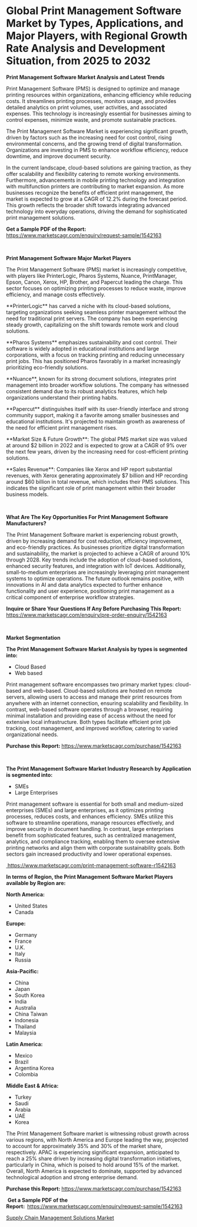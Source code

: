 <p><h1>Global Print Management Software Market by Types, Applications, and Major Players, with Regional Growth Rate Analysis and Development Situation, from 2025 to 2032</h1></p><p><strong>Print Management Software Market Analysis and Latest Trends</strong></p>
<p><p>Print Management Software (PMS) is designed to optimize and manage printing resources within organizations, enhancing efficiency while reducing costs. It streamlines printing processes, monitors usage, and provides detailed analytics on print volumes, user activities, and associated expenses. This technology is increasingly essential for businesses aiming to control expenses, minimize waste, and promote sustainable practices.</p><p>The Print Management Software Market is experiencing significant growth, driven by factors such as the increasing need for cost control, rising environmental concerns, and the growing trend of digital transformation. Organizations are investing in PMS to enhance workflow efficiency, reduce downtime, and improve document security. </p><p>In the current landscape, cloud-based solutions are gaining traction, as they offer scalability and flexibility catering to remote working environments. Furthermore, advancements in mobile printing technology and integration with multifunction printers are contributing to market expansion. As more businesses recognize the benefits of efficient print management, the market is expected to grow at a CAGR of 12.2% during the forecast period. This growth reflects the broader shift towards integrating advanced technology into everyday operations, driving the demand for sophisticated print management solutions.</p></p>
<p><strong>Get a Sample PDF of the Report:&nbsp;</strong> <a href="https://www.marketscagr.com/enquiry/request-sample/1542163?utm_campaign=2565&utm_medium=2&utm_source=Github&utm_content=ia&utm_term=10032025&utm_id=print-management-software">https://www.marketscagr.com/enquiry/request-sample/1542163</a></p>
<p>&nbsp;</p>
<p><strong>Print Management Software Major Market Players</strong></p>
<p><p>The Print Management Software (PMS) market is increasingly competitive, with players like PrinterLogic, Pharos Systems, Nuance, PrintManager, Epson, Canon, Xerox, HP, Brother, and Papercut leading the charge. This sector focuses on optimizing printing processes to reduce waste, improve efficiency, and manage costs effectively.</p><p>**PrinterLogic** has carved a niche with its cloud-based solutions, targeting organizations seeking seamless printer management without the need for traditional print servers. The company has been experiencing steady growth, capitalizing on the shift towards remote work and cloud solutions.</p><p>**Pharos Systems** emphasizes sustainability and cost control. Their software is widely adopted in educational institutions and large corporations, with a focus on tracking printing and reducing unnecessary print jobs. This has positioned Pharos favorably in a market increasingly prioritizing eco-friendly solutions.</p><p>**Nuance**, known for its strong document solutions, integrates print management into broader workflow solutions. The company has witnessed consistent demand due to its robust analytics features, which help organizations understand their printing habits.</p><p>**Papercut** distinguishes itself with its user-friendly interface and strong community support, making it a favorite among smaller businesses and educational institutions. It's projected to maintain growth as awareness of the need for efficient print management rises.</p><p>**Market Size & Future Growth**: The global PMS market size was valued at around $2 billion in 2022 and is expected to grow at a CAGR of 9% over the next few years, driven by the increasing need for cost-efficient printing solutions. </p><p>**Sales Revenue**: Companies like Xerox and HP report substantial revenues, with Xerox generating approximately $7 billion and HP recording around $60 billion in total revenue, which includes their PMS solutions. This indicates the significant role of print management within their broader business models.</p></p>
<p>&nbsp;</p>
<p><strong>What Are The Key Opportunities For Print Management Software Manufacturers?</strong></p>
<p><p>The Print Management Software market is experiencing robust growth, driven by increasing demand for cost reduction, efficiency improvement, and eco-friendly practices. As businesses prioritize digital transformation and sustainability, the market is projected to achieve a CAGR of around 10% through 2028. Key trends include the adoption of cloud-based solutions, enhanced security features, and integration with IoT devices. Additionally, small-to-medium enterprises are increasingly leveraging print management systems to optimize operations. The future outlook remains positive, with innovations in AI and data analytics expected to further enhance functionality and user experience, positioning print management as a critical component of enterprise workflow strategies.</p></p>
<p><strong>Inquire or Share Your Questions If Any Before Purchasing This Report:</strong> <a href="https://www.marketscagr.com/enquiry/pre-order-enquiry/1542163?utm_campaign=2565&utm_medium=2&utm_source=Github&utm_content=ia&utm_term=10032025&utm_id=print-management-software">https://www.marketscagr.com/enquiry/pre-order-enquiry/1542163</a></p>
<p>&nbsp;</p>
<p><strong>Market Segmentation</strong></p>
<p><strong>The Print Management Software Market Analysis by types is segmented into:</strong></p>
<p><ul><li>Cloud Based</li><li>Web based</li></ul></p>
<p><p>Print management software encompasses two primary market types: cloud-based and web-based. Cloud-based solutions are hosted on remote servers, allowing users to access and manage their print resources from anywhere with an internet connection, ensuring scalability and flexibility. In contrast, web-based software operates through a browser, requiring minimal installation and providing ease of access without the need for extensive local infrastructure. Both types facilitate efficient print job tracking, cost management, and improved workflow, catering to varied organizational needs.</p></p>
<p><strong>Purchase this Report:&nbsp;</strong><a href="https://www.marketscagr.com/purchase/1542163?utm_campaign=2565&utm_medium=2&utm_source=Github&utm_content=ia&utm_term=10032025&utm_id=print-management-software">https://www.marketscagr.com/purchase/1542163</a></p>
<p>&nbsp;</p>
<p><strong>The Print Management Software Market Industry Research by Application is segmented into:</strong></p>
<p><ul><li>SMEs</li><li>Large Enterprises</li></ul></p>
<p><p>Print management software is essential for both small and medium-sized enterprises (SMEs) and large enterprises, as it optimizes printing processes, reduces costs, and enhances efficiency. SMEs utilize this software to streamline operations, manage resources effectively, and improve security in document handling. In contrast, large enterprises benefit from sophisticated features, such as centralized management, analytics, and compliance tracking, enabling them to oversee extensive printing networks and align them with corporate sustainability goals. Both sectors gain increased productivity and lower operational expenses.</p></p>
<p><a href="https://www.marketscagr.com/print-management-software-r1542163?utm_campaign=2565&utm_medium=2&utm_source=Github&utm_content=ia&utm_term=10032025&utm_id=print-management-software">&nbsp;https://www.marketscagr.com/print-management-software-r1542163</a></p>
<p><strong>In terms of Region, the Print Management Software Market Players available by Region are:</strong></p>
<p>
    <p> <strong> North America: </strong>
        <ul>
            <li>United States</li>
            <li>Canada</li>
        </ul>
        </p> 
    <p> <strong> Europe: </strong>
        <ul>
            <li>Germany</li>
            <li>France</li>
            <li>U.K.</li>
            <li>Italy</li>
            <li>Russia</li>
        </ul>
        </p> 
    <p> <strong> Asia-Pacific: </strong>
        <ul>
            <li>China</li>
            <li>Japan</li>
            <li>South Korea</li>
            <li>India</li>
            <li>Australia</li>
            <li>China Taiwan</li>
            <li>Indonesia</li>
            <li>Thailand</li>
            <li>Malaysia</li>
        </ul>
        </p> 
    <p> <strong> Latin America: </strong>
        <ul>
            <li>Mexico</li>
            <li>Brazil</li>
            <li>Argentina Korea</li>
            <li>Colombia</li>
        </ul>
        </p> 
    <p> <strong> Middle East & Africa: </strong>
        <ul>
            <li>Turkey</li>
            <li>Saudi</li>
            <li>Arabia</li>
            <li>UAE</li>
            <li>Korea</li>
        </ul>
    </p>
    </p>
<p><p>The Print Management Software market is witnessing robust growth across various regions, with North America and Europe leading the way, projected to account for approximately 35% and 30% of the market share, respectively. APAC is experiencing significant expansion, anticipated to reach a 25% share driven by increasing digital transformation initiatives, particularly in China, which is poised to hold around 15% of the market. Overall, North America is expected to dominate, supported by advanced technological adoption and strong enterprise demand.</p></p>
<p><strong>Purchase this Report: </strong><a href="https://www.marketscagr.com/purchase/1542163?utm_campaign=2565&utm_medium=2&utm_source=Github&utm_content=ia&utm_term=10032025&utm_id=print-management-software">https://www.marketscagr.com/purchase/1542163</a></p>
<p>&nbsp;<strong>Get a Sample PDF of the Report:&nbsp;&nbsp;</strong><a href="https://www.marketscagr.com/enquiry/request-sample/1542163?utm_campaign=2565&utm_medium=2&utm_source=Github&utm_content=ia&utm_term=10032025&utm_id=print-management-software">https://www.marketscagr.com/enquiry/request-sample/1542163</a></p>
<p><strong></strong></p>
<p><p><a href="https://github.com/shirleenfraker87/Market-Research-Report-List-1/blob/main/supply-chain-management-solutions-market.md?utm_campaign=2565&utm_medium=2&utm_source=Github&utm_content=ia&utm_term=10032025&utm_id=print-management-software">Supply Chain Management Solutions Market</a></p></p>